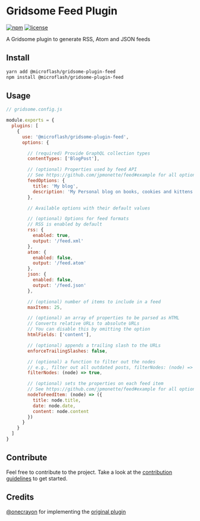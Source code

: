 # Gridsome Feed Plugin 

[![npm](https://img.shields.io/npm/v/@microflash/gridsome-plugin-feed)](https://www.npmjs.com/package/@microflash/gridsome-plugin-feed)
[![license](https://img.shields.io/npm/l/@microflash/gridsome-plugin-feed)](./LICENSE.md)

A Gridsome plugin to generate RSS, Atom and JSON feeds

## Install

```sh
yarn add @microflash/gridsome-plugin-feed
npm install @microflash/gridsome-plugin-feed
```

## Usage

```js
// gridsome.config.js

module.exports = {
  plugins: [
    {
      use: '@microflash/gridsome-plugin-feed',
      options: {

        // (required) Provide GraphQL collection types
        contentTypes: ['BlogPost'],

        // (optional) Properties used by feed API
        // See https://github.com/jpmonette/feed#example for all options
        feedOptions: {
          title: 'My blog',
          description: 'My Personal blog on books, cookies and kittens'
        },

        // Available options with their default values

        // (optional) Options for feed formats
        // RSS is enabled by default
        rss: {
          enabled: true,
          output: '/feed.xml'
        },
        atom: {
          enabled: false,
          output: '/feed.atom'
        },
        json: {
          enabled: false,
          output: '/feed.json'
        },

        // (optional) number of items to include in a feed
        maxItems: 25,

        // (optional) an array of properties to be parsed as HTML
        // Converts relative URLs to absolute URLs
        // You can disable this by omitting the option
        htmlFields: ['content'],

        // (optional) appends a trailing slash to the URLs
        enforceTrailingSlashes: false,

        // (optional) a function to filter out the nodes
        // e.g., filter out all outdated posts, filterNodes: (node) => !!node.outdated
        filterNodes: (node) => true,

        // (optional) sets the properties on each feed item
        // See https://github.com/jpmonette/feed#example for all options
        nodeToFeedItem: (node) => ({
          title: node.title,
          date: node.date,
          content: node.content
        })
      }
    }
  ]
}
```

## Contribute

Feel free to contribute to the project. Take a look at the [contribution guidelines](./CONTRIBUTING.md) to get started.

## Credits

[@onecrayon](https://github.com/onecrayon/gridsome-plugin-feed) for implementing the [original plugin](https://github.com/onecrayon/gridsome-plugin-feed)
